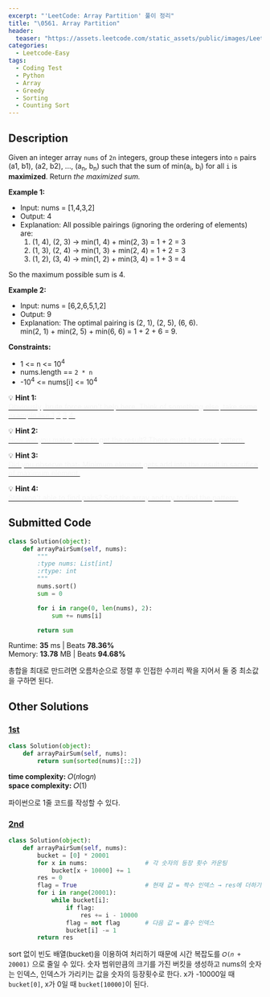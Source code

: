 ```yaml
---
excerpt: "'LeetCode: Array Partition' 풀이 정리"
title: "\0561. Array Partition"
header:
  teaser: "https://assets.leetcode.com/static_assets/public/images/LeetCode_Sharing.png"
categories:
  - Leetcode-Easy
tags:
  - Coding Test
  - Python
  - Array
  - Greedy
  - Sorting
  - Counting Sort
---
```


## <i class="fa-solid fa-file-lines"></i> Description

Given an integer array `nums` of `2n` integers, group these integers into `n` pairs (a1, b1), (a2, b2), ..., (a<sub>n</sub>, b<sub>n</sub>) such that the sum of min(a<sub>i</sub>, b<sub>i</sub>) for all `i` is **maximized**. Return *the maximized sum.*

**Example 1:**

- Input: nums = [1,4,3,2]
- Output: 4
- Explanation: All possible pairings (ignoring the ordering of elements) are:
   1. (1, 4), (2, 3) -> min(1, 4) + min(2, 3) = 1 + 2 = 3
   2. (1, 3), (2, 4) -> min(1, 3) + min(2, 4) = 1 + 2 = 3
   3. (1, 2), (3, 4) -> min(1, 2) + min(3, 4) = 1 + 3 = 4

So the maximum possible sum is 4.

**Example 2:**

- Input: nums = [6,2,6,5,1,2]
- Output: 9
- Explanation: The optimal pairing is (2, 1), (2, 5), (6, 6).    
min(2, 1) + min(2, 5) + min(6, 6) = 1 + 2 + 6 = 9.

**Constraints:**

- 1 <= n <= 10<sup>4</sup>
- nums.length == `2 * n`
- -10<sup>4</sup> <= nums[i] <= 10<sup>4</sup>

💡 **Hint 1:**   
<u><span style="color:#F5F5F5">Obviously, brute force won't help here. Think of something else, take some example like 1,2,3,4.</span></u>

💡 **Hint 2:**   
<u><span style="color:#F5F5F5">How will you make pairs to get the result? There must be some pattern.</span></u>

💡 **Hint 3:**   
<u><span style="color:#F5F5F5">Did you observe that- Minimum element gets add into the result in sacrifice of maximum element.</span></u>

💡 **Hint 4:**   
<u><span style="color:#F5F5F5">Still won't able to find pairs? Sort the array and try to find the pattern.</span></u>

## <i class="fa-solid fa-cloud-arrow-up"></i> Submitted Code

```python
class Solution(object):
    def arrayPairSum(self, nums):
        """
        :type nums: List[int]
        :rtype: int
        """
        nums.sort()
        sum = 0

        for i in range(0, len(nums), 2):
            sum += nums[i]

        return sum
```
<i class="fa-solid fa-clock"></i> Runtime: **35** ms \| Beats **78.36%**    
<i class="fa-solid fa-memory"></i> Memory: **13.78** MB \| Beats **94.68%**

총합을 최대로 만드려면 오름차순으로 정렬 후 인접한 수끼리 짝을 지어서 둘 중 최소값을 구하면 된다.


## <i class="fa-solid fa-flask"></i> Other Solutions

### <a href="https://leetcode.com/problems/array-partition/solutions/102161/python-1-line-sorting-is-accepted-by-wil-rqf0/" target="_blank">1st</a>

```python
class Solution(object):
    def arrayPairSum(self, nums):
        return sum(sorted(nums)[::2])
```
<i class="fa-solid fa-clock"></i> **time complexity:** 𝑂(𝑛log𝑛)    
<i class="fa-solid fa-memory"></i> **space complexity:** 𝑂(1)           

파이썬으로 1줄 코드를 작성할 수 있다.

### <a href="https://leetcode.com/problems/array-partition/solutions/6685962/beats-100-conquer-bucket-based-sorting-f-0t9g/" target="_blank">2nd</a>

```python
class Solution(object):
    def arrayPairSum(self, nums):
        bucket = [0] * 20001
        for x in nums:                # 각 숫자의 등장 횟수 카운팅
            bucket[x + 10000] += 1
        res = 0
        flag = True                   # 현재 값 = 짝수 인덱스 → res에 더하기
        for i in range(20001):
            while bucket[i]:
                if flag:
                    res += i - 10000
                flag = not flag       # 다음 값 = 홀수 인덱스
                bucket[i] -= 1
        return res
```
sort 없이 빈도 배열(bucket)을 이용하여 처리하기 때문에 시간 복잡도를 `𝑂(𝑛 + 20001)` 으로 줄일 수 있다. 숫자 범위만큼의 크기를 가진 버킷을 생성하고 nums의 숫자는 인덱스, 인덱스가 가리키는 값을 숫자의 등장횟수로 한다. x가 -10000일 때 `bucket[0]`, x가 0일 때 `bucket[10000]`이 된다.